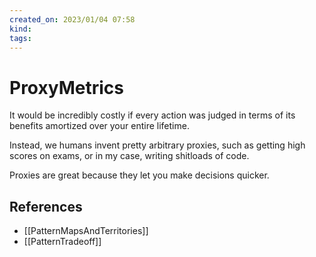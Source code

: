 ```yaml
---
created_on: 2023/01/04 07:58
kind:
tags:
---
```


# ProxyMetrics

It would be incredibly costly if every action was judged in terms of its benefits amortized over your entire lifetime.

Instead, we humans invent pretty arbitrary proxies, such as getting high scores on exams, or in my case, writing shitloads of code.

Proxies are great because they let you make decisions quicker.

## References

* [[PatternMapsAndTerritories]]
* [[PatternTradeoff]]
